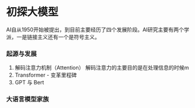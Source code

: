 # 初探大模型
AI自从1950开始被提出，到目前主要经历了四个发展阶段。AI研究主要有两个学派，一是链接主义还有一个是符号主义。
### 起源与发展
1. 解码注意力机制（Attention）
解码注意力的主要目的是在处理信息的时候m
2. Transformer - 变革里程碑
3. GPT 与 Bert
### 大语言模型家族

<!--stackedit_data:
eyJoaXN0b3J5IjpbLTEyNTE0MzU5MywtNTk4NjE3MzI4LC0xMz
Q5NTE2OTU4LC0xMTkzOTAwMTgzLC05NzU0ODI3NTMsLTkwMzk5
NTM5Myw4NDY2NTMzNTFdfQ==
-->